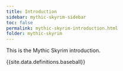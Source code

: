 ```yaml
---
title: Introduction
sidebar: mythic-skyrim-sidebar
toc: false
permalink: mythic-skyrim-introduction.html
folder: mythic-skyrim
---
```

This is the Mythic Skyrim introduction.

{{site.data.definitions.baseball}}
